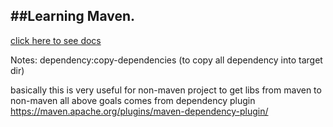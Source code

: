 ##Learning Maven.
--------------------

<a href="README.pdf"> click here to see docs</a>




Notes: dependency:copy-dependencies (to copy all dependency into target dir)
 
basically this is very useful for non-maven project to get libs from maven to non-maven
all above goals comes from dependency plugin
https://maven.apache.org/plugins/maven-dependency-plugin/

